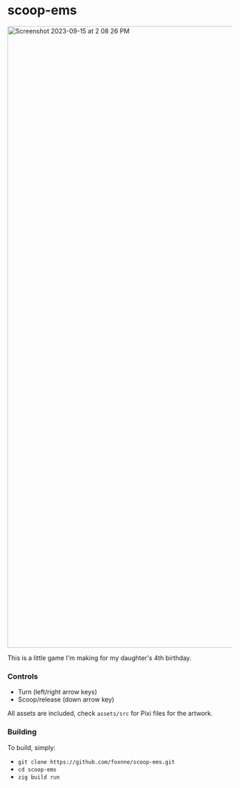 # scoop-ems
<img width="1392" alt="Screenshot 2023-09-15 at 2 08 26 PM" src="https://github.com/foxnne/scoop-ems/assets/49629865/131eb2c2-b704-4052-a585-889f31f99092">

This is a little game I'm making for my daughter's 4th birthday. 

### Controls
- Turn (left/right arrow keys)
- Scoop/release (down arrow key)

All assets are included, check `assets/src` for Pixi files for the artwork.

### Building
To build, simply:
- `git clone https://github.com/foxnne/scoop-ems.git`
- `cd scoop-ems`
- `zig build run`
